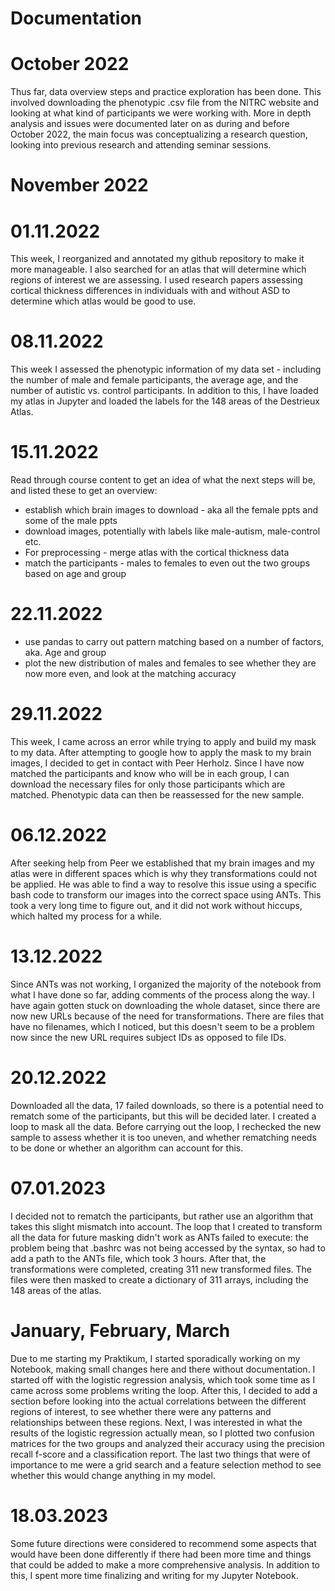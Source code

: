  # Documentation


# October 2022
Thus far, data overview steps and practice exploration has been done. This involved downloading the phenotypic .csv file from the NITRC website and looking at what kind of participants we were working with. More in depth analysis and issues were documented later on as during and before October 2022, the main focus was conceptualizing a research question, looking into previous research and attending seminar sessions.


# November 2022
# 01.11.2022
This week, I reorganized and annotated my github repository to make it more manageable. I also searched for an atlas that will determine which regions of interest we are assessing. I used research papers assessing cortical thickness differences in individuals with and without ASD to determine which atlas would be good to use.


# 08.11.2022
This week I assessed the phenotypic information of my data set - including the number of male and female participants, the average age, and the number of autistic vs. control participants. In addition to this, I have loaded my atlas in Jupyter and loaded the labels for the 148 areas of the Destrieux Atlas.


# 15.11.2022
Read through course content to get an idea of what the next steps will be, and listed these to get an overview:
- establish which brain images to download - aka all the female ppts and some of the male ppts
- download images, potentially with labels like male-autism, male-control etc.
- For preprocessing - merge atlas with the cortical thickness data
- match the participants - males to females to even out the two groups based on age and group


# 22.11.2022
- use pandas to carry out pattern matching based on a number of factors, aka. Age and group
- plot the new distribution of males and females to see whether they are now more even, and look at the matching accuracy




# 29.11.2022
This week, I came across an error while trying to apply and build my mask to my data. After attempting to google how to apply the mask to my brain images, I decided to get in contact with Peer Herholz. Since I have now matched the participants and know who will be in each group, I can download the necessary files for only those participants which are matched. Phenotypic data can then be reassessed for the new sample.


# 06.12.2022
After seeking help from Peer we established that my brain images and my atlas were in different spaces which is why they transformations could not be applied. He was able to find a way to resolve this issue using a specific bash code to transform our images into the correct space using ANTs. This took a very long time to figure out, and it did not work without hiccups, which halted my process for a while.


# 13.12.2022
Since ANTs was not working, I organized the majority of the notebook from what I have done so far, adding comments of the process along the way. I have again gotten stuck on downloading the whole dataset, since there are now new URLs because of the need for transformations. There are files that have no filenames, which I noticed, but this doesn't seem to be a problem now since the new URL requires subject IDs as opposed to file IDs.


# 20.12.2022
Downloaded all the data, 17 failed downloads, so there is a potential need to rematch some of the participants, but this will be decided later. I created a loop to mask all the data. Before carrying out the loop, I rechecked the new sample to assess whether it is too uneven, and whether rematching needs to be done or whether an algorithm can account for this. 


# 07.01.2023
I decided not to rematch the participants, but rather use an algorithm that takes this slight mismatch into account. The loop that I created to transform all the data for future masking didn't work as ANTs failed to execute: the problem being that .bashrc was not being accessed by the syntax, so had to add a path to the ANTs file, which took 3 hours. After that, the transformations were completed, creating 311 new transformed files. The files were then masked to create a dictionary of 311 arrays, including the 148 areas of the atlas.


# January, February, March
Due to me starting my Praktikum, I started sporadically working on my Notebook, making small changes here and there without documentation. I started off with the logistic regression analysis, which took some time as I came across some problems writing the loop. After this, I decided to add a section before looking into the actual correlations between the different regions of interest, to see whether there were any patterns and relationships between these regions. Next, I was interested in what the results of the logistic regression actually mean, so I plotted two confusion matrices for the two groups and analyzed their accuracy using the precision recall f-score and a classification report. The last two things that were of importance to me were a grid search and a feature selection method to see whether this would change anything in my model.


# 18.03.2023
Some future directions were considered to recommend some aspects that would have been done differently if there had been more time and things that could be added to make a more comprehensive analysis. In addition to this, I spent more time finalizing and writing for my Jupyter Notebook.
